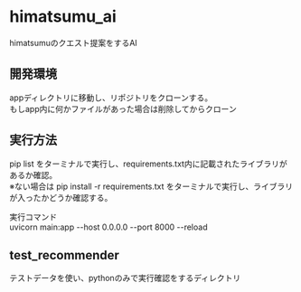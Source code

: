 # himatsumu_ai
himatsumuのクエスト提案をするAI

## 開発環境
appディレクトリに移動し、リポジトリをクローンする。  
もしapp内に何かファイルがあった場合は削除してからクローン

## 実行方法
pip list をターミナルで実行し、requirements.txt内に記載されたライブラリがあるか確認。  
※ない場合は pip install -r requirements.txt をターミナルで実行し、ライブラリが入ったかどうか確認する。

実行コマンド  
uvicorn main:app --host 0.0.0.0 --port 8000 --reload 

## test_recommender
テストデータを使い、pythonのみで実行確認をするディレクトリ
